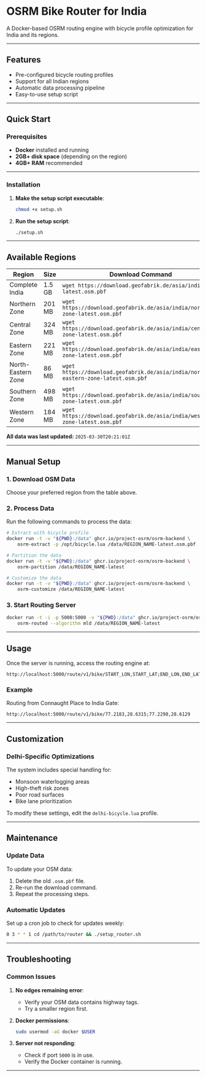 # OSRM Bike Router for India

A Docker-based OSRM routing engine with bicycle profile optimization for India and its regions.

---

## Features

- Pre-configured bicycle routing profiles
- Support for all Indian regions
- Automatic data processing pipeline
- Easy-to-use setup script

---

## Quick Start

### Prerequisites

- **Docker** installed and running
- **2GB+ disk space** (depending on the region)
- **4GB+ RAM** recommended

---

### Installation

1. **Make the setup script executable**:
   ```bash
   chmod +x setup.sh
   ```

2. **Run the setup script**:
   ```bash
   ./setup.sh
   ```

---

## Available Regions

| Region              | Size   | Download Command                                                                 |
|---------------------|--------|----------------------------------------------------------------------------------|
| Complete India      | 1.5 GB | `wget https://download.geofabrik.de/asia/india-latest.osm.pbf`                   |
| Northern Zone       | 201 MB | `wget https://download.geofabrik.de/asia/india/northern-zone-latest.osm.pbf`     |
| Central Zone        | 324 MB | `wget https://download.geofabrik.de/asia/india/central-zone-latest.osm.pbf`      |
| Eastern Zone        | 221 MB | `wget https://download.geofabrik.de/asia/india/eastern-zone-latest.osm.pbf`      |
| North-Eastern Zone  | 86 MB  | `wget https://download.geofabrik.de/asia/india/north-eastern-zone-latest.osm.pbf`|
| Southern Zone       | 498 MB | `wget https://download.geofabrik.de/asia/india/southern-zone-latest.osm.pbf`     |
| Western Zone        | 184 MB | `wget https://download.geofabrik.de/asia/india/western-zone-latest.osm.pbf`      |

**All data was last updated:** `2025-03-30T20:21:01Z`

---

## Manual Setup

### 1. Download OSM Data
Choose your preferred region from the table above.

### 2. Process Data
Run the following commands to process the data:

```bash
# Extract with bicycle profile
docker run -t -v "${PWD}:/data" ghcr.io/project-osrm/osrm-backend \
    osrm-extract -p /opt/bicycle.lua /data/REGION_NAME-latest.osm.pbf

# Partition the data
docker run -t -v "${PWD}:/data" ghcr.io/project-osrm/osrm-backend \
    osrm-partition /data/REGION_NAME-latest

# Customize the data
docker run -t -v "${PWD}:/data" ghcr.io/project-osrm/osrm-backend \
    osrm-customize /data/REGION_NAME-latest
```

### 3. Start Routing Server
```bash
docker run -t -i -p 5000:5000 -v "${PWD}:/data" ghcr.io/project-osrm/osrm-backend \
    osrm-routed --algorithm mld /data/REGION_NAME-latest
```

---

## Usage

Once the server is running, access the routing engine at:

```
http://localhost:5000/route/v1/bike/START_LON,START_LAT;END_LON,END_LAT
```

### Example
Routing from Connaught Place to India Gate:
```
http://localhost:5000/route/v1/bike/77.2183,28.6315;77.2298,28.6129
```

---

## Customization

### Delhi-Specific Optimizations
The system includes special handling for:

- Monsoon waterlogging areas
- High-theft risk zones
- Poor road surfaces
- Bike lane prioritization

To modify these settings, edit the `delhi-bicycle.lua` profile.

---

## Maintenance

### Update Data
To update your OSM data:

1. Delete the old `.osm.pbf` file.
2. Re-run the download command.
3. Repeat the processing steps.

### Automatic Updates
Set up a cron job to check for updates weekly:
```bash
0 3 * * 1 cd /path/to/router && ./setup_router.sh
```

---

## Troubleshooting

### Common Issues

1. **No edges remaining error**:
   - Verify your OSM data contains highway tags.
   - Try a smaller region first.

2. **Docker permissions**:
   ```bash
   sudo usermod -aG docker $USER
   ```

3. **Server not responding**:
   - Check if port `5000` is in use.
   - Verify the Docker container is running.

---